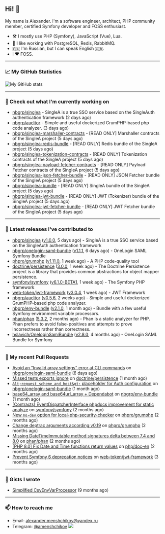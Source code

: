 ## Hi! 👋

My name is Alexander. I'm a software engineer, architect, PHP community member, certified Symfony developer and FOSS enthusiast.

* 🛠 I mostly use PHP (Symfony), JavaScript (Vue), Lua.
* 🧰 I like working with PostgreSQL, Redis, RabbitMQ.
* 🇷🇺 I'm Russian, but I can speak English 🇬🇧.
* I ♥ FOSS.

---

### 📈 My GitHub Statistics

![My GitHub stats](https://github-readme-stats.vercel.app/api?username=a-menshchikov&theme=calm&hide_title=true&include_all_commits=true&show_icons=true)

[comment]: &lt;> (![Top Langs]&#40;https://github-readme-stats.vercel.app/api/top-langs/?username=a-menshchikov&theme=calm&hide_title=true&layout=compact&count_private=true&include_all_commits=true&langs_count=6&#41;)

---

### 👷 Check out what I'm currently working on

- [nbgrp/singlea](https://github.com/nbgrp/singlea) - SingleA is a true SSO service based on the SingleAuth authentication framework (2 days ago)
- [nbgrp/auditor](https://github.com/nbgrp/auditor) - Simple and useful dockerized GrumPHP-based php code analyzer. (3 days ago)
- [nbgrp/singlea-marshaller-contracts](https://github.com/nbgrp/singlea-marshaller-contracts) - [READ ONLY] Marshaller contracts of the SingleA project (5 days ago)
- [nbgrp/singlea-redis-bundle](https://github.com/nbgrp/singlea-redis-bundle) - [READ ONLY] Redis bundle of the SingleA project (5 days ago)
- [nbgrp/singlea-tokenization-contracts](https://github.com/nbgrp/singlea-tokenization-contracts) - [READ ONLY] Tokenization contracts of the SingleA project (5 days ago)
- [nbgrp/singlea-payload-fetcher-contracts](https://github.com/nbgrp/singlea-payload-fetcher-contracts) - [READ ONLY] Payload Fetcher contracts of the SingleA project (5 days ago)
- [nbgrp/singlea-json-fetcher-bundle](https://github.com/nbgrp/singlea-json-fetcher-bundle) - [READ ONLY] JSON Fetcher bundle of the SingleA project (5 days ago)
- [nbgrp/singlea-bundle](https://github.com/nbgrp/singlea-bundle) - [READ ONLY] SingleA bundle of the SingleA project (5 days ago)
- [nbgrp/singlea-jwt-bundle](https://github.com/nbgrp/singlea-jwt-bundle) - [READ ONLY] JWT (Tokenizer) bundle of the SingleA project (5 days ago)
- [nbgrp/singlea-jwt-fetcher-bundle](https://github.com/nbgrp/singlea-jwt-fetcher-bundle) - [READ ONLY] JWT Fetcher bundle of the SingleA project (5 days ago)

---

### 🔭 Latest releases I've contributed to

- [nbgrp/singlea](https://github.com/nbgrp/singlea) ([v1.0.0](https://github.com/nbgrp/singlea/releases/tag/v1.0.0), 5 days ago) - SingleA is a true SSO service based on the SingleAuth authentication framework
- [nbgrp/onelogin-saml-bundle](https://github.com/nbgrp/onelogin-saml-bundle) ([v1.1.1](https://github.com/nbgrp/onelogin-saml-bundle/releases/tag/v1.1.1), 6 days ago) - OneLogin SAML Symfony Bundle
- [phpro/grumphp](https://github.com/phpro/grumphp) ([v1.11.0](https://github.com/phpro/grumphp/releases/tag/v1.11.0), 1 week ago) - A PHP code-quality tool
- [doctrine/persistence](https://github.com/doctrine/persistence) ([3.0.0](https://github.com/doctrine/persistence/releases/tag/3.0.0), 1 week ago) - The Doctrine Persistence project is a library that provides common abstractions for object mapper persistence.
- [symfony/symfony](https://github.com/symfony/symfony) ([v6.1.0-BETA1](https://github.com/symfony/symfony/releases/tag/v6.1.0-BETA1), 1 week ago) - The Symfony PHP framework
- [web-token/jwt-framework](https://github.com/web-token/jwt-framework) ([v3.0.4](https://github.com/web-token/jwt-framework/releases/tag/v3.0.4), 1 week ago) - JWT Framework
- [nbgrp/auditor](https://github.com/nbgrp/auditor) ([v0.5.6](https://github.com/nbgrp/auditor/releases/tag/v0.5.6), 2 weeks ago) - Simple and useful dockerized GrumPHP-based php code analyzer.
- [nbgrp/env-bundle](https://github.com/nbgrp/env-bundle) ([v2.1.0](https://github.com/nbgrp/env-bundle/releases/tag/v2.1.0), 1 month ago) - Bundle with a few useful Symfony environment variable processors.
- [phan/phan](https://github.com/phan/phan) ([5.3.2](https://github.com/phan/phan/releases/tag/5.3.2), 2 months ago) - Phan is a static analyzer for PHP. Phan prefers to avoid false-positives and attempts to prove incorrectness rather than correctness.
- [hslavich/OneloginSamlBundle](https://github.com/hslavich/OneloginSamlBundle) ([v2.8.0](https://github.com/hslavich/OneloginSamlBundle/releases/tag/v2.8.0), 4 months ago) - OneLogin SAML Bundle for Symfony

---

### 🔨 My recent Pull Requests

- [Avoid an &#34;Invalid array settings&#34; error at CLI commands](https://github.com/nbgrp/onelogin-saml-bundle/pull/11) on [nbgrp/onelogin-saml-bundle](https://github.com/nbgrp/onelogin-saml-bundle) (6 days ago)
- [Missed tests exports ignore](https://github.com/doctrine/persistence/pull/259) on [doctrine/persistence](https://github.com/doctrine/persistence) (1 month ago)
- [`&lt;request_scheme_and_host&gt;` placeholder for Auth configuration](https://github.com/nbgrp/onelogin-saml-bundle/pull/8) on [nbgrp/onelogin-saml-bundle](https://github.com/nbgrp/onelogin-saml-bundle) (1 month ago)
- [base64_array and base64url_array &#43; Dependabot](https://github.com/nbgrp/env-bundle/pull/2) on [nbgrp/env-bundle](https://github.com/nbgrp/env-bundle) (1 month ago)
- [[Contracts] EventDispatcherInterface phpdocs improvement for static analyze](https://github.com/symfony/symfony/pull/45381) on [symfony/symfony](https://github.com/symfony/symfony) (2 months ago)
- [New `no-dev` option for local-php-security-checker](https://github.com/phpro/grumphp/pull/984) on [phpro/grumphp](https://github.com/phpro/grumphp) (2 months ago)
- [Change deptrac arguments according v0.19](https://github.com/phpro/grumphp/pull/980) on [phpro/grumphp](https://github.com/phpro/grumphp) (2 months ago)
- [Missing DateTimeImmutable method signatures delta between 7.4 and 8.0](https://github.com/phan/phan/pull/4654) on [phan/phan](https://github.com/phan/phan) (2 months ago)
- [[PHP 8.0] Fix Date and Time functions return values](https://github.com/php/doc-en/pull/1358) on [php/doc-en](https://github.com/php/doc-en) (2 months ago)
- [Prevent Symfony 6 deprecation notices](https://github.com/web-token/jwt-framework/pull/327) on [web-token/jwt-framework](https://github.com/web-token/jwt-framework) (3 months ago)

---

### 📓 Gists I wrote

- [Simplified CsvEnvVarProcessor](https://gist.github.com/08650c7b76154eb00c18d093e5087f0b) (9 months ago)

---

### 📫 How to reach me

- Email: [alexander.menshchikov@yandex.ru](mailto:alexander.menshchikov@yandex.ru)
- Telegram: [@amenshchikov](https://t.me/amenshchikov)
![](https://hit.yhype.me/github/profile?user_id=2580489)